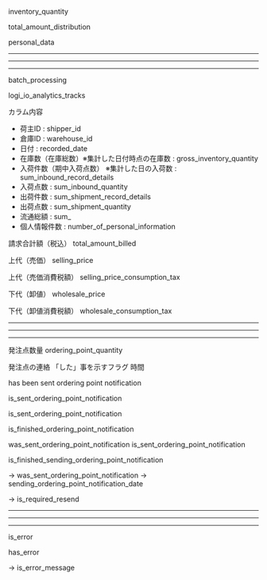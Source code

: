 inventory_quantity

total_amount_distribution

personal_data

___________________________________________________________________________________
___________________________________________________________________________________
___________________________________________________________________________________

batch_processing

logi_io_analytics_tracks


カラム内容

 * 荷主ID : shipper_id
 * 倉庫ID : warehouse_id
 * 日付 : recorded_date
 * 在庫数（在庫総数）※集計した日付時点の在庫数 : gross_inventory_quantity
 * 入荷件数（期中入荷点数）  ※集計した日の入荷数 : sum_inbound_record_details
 * 入荷点数 : sum_inbound_quantity
 * 出荷件数 : sum_shipment_record_details
 * 出荷点数 : sum_shipment_quantity
 * 流通総額 : sum_
 * 個人情報件数 : number_of_personal_information



請求合計額（税込）
total_amount_billed

上代（売価）
selling_price

上代（売価消費税額）
selling_price_consumption_tax

下代（卸値）
wholesale_price

下代（卸値消費税額）
wholesale_consumption_tax


___________________________________________________________________________________
___________________________________________________________________________________
___________________________________________________________________________________


発注点数量
ordering_point_quantity


発注点の連絡
「した」事を示すフラグ
時間


has been sent ordering point notification

is_sent_ordering_point_notification

is_sent_ordering_point_notification

is_finished_ordering_point_notification

was_sent_ordering_point_notification
is_sent_ordering_point_notification


is_finished_sending_ordering_point_notification


-> was_sent_ordering_point_notification
-> sending_ordering_point_notification_date

-> is_required_resend

___________________________________________________________________________________
___________________________________________________________________________________
___________________________________________________________________________________

is_error

has_error

-> is_error_message




